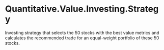 # Quantitative.Value.Investing.Strategy
 Investing strategy that selects the 50 stocks with the best value metrics and calculates the recommended trade for an equal-weight portfolio of these 50 stocks.
